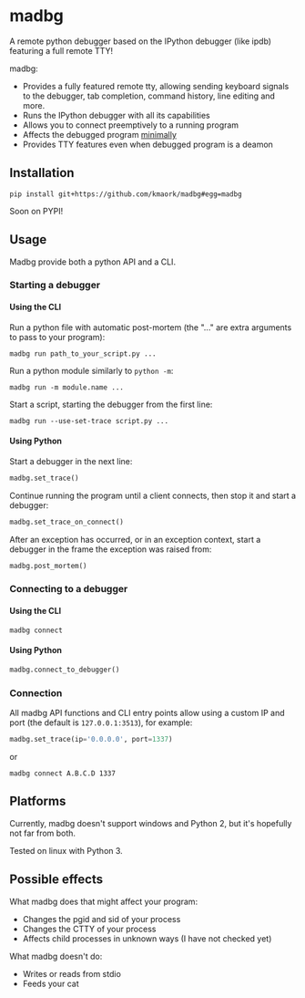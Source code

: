 # madbg
A remote python debugger based on the IPython debugger (like ipdb) featuring a full remote TTY!

madbg:
- Provides a fully featured remote tty, allowing sending keyboard signals to the debugger,
tab completion, command history, line editing and more.
- Runs the IPython debugger with all its capabilities
- Allows you to connect preemptively to a running program
- Affects the debugged program [minimally](#possible-effects)
- Provides TTY features even when debugged program is a deamon

## Installation
`pip install git+https://github.com/kmaork/madbg#egg=madbg`

Soon on PYPI!

## Usage
Madbg provide both a python API and a CLI.

### Starting a debugger
#### Using the CLI
Run a python file with automatic post-mortem (the "..." are extra arguments to pass to your program):
```
madbg run path_to_your_script.py ...
```
Run a python module similarly to `python -m`:
```
madbg run -m module.name ...
```
Start a script, starting the debugger from the first line: 
```
madbg run --use-set-trace script.py ...
```

#### Using Python
Start a debugger in the next line:
```python
madbg.set_trace()
```
Continue running the program until a client connects, then stop it and start a debugger:
```python
madbg.set_trace_on_connect()
```
After an exception has occurred, or in an exception context, start a debugger in the frame the exception was raised from:
```python
madbg.post_mortem()
```

### Connecting to a debugger
#### Using the CLI
```
madbg connect
```

#### Using Python
```python
madbg.connect_to_debugger()
```

### Connection
All madbg API functions and CLI entry points allow using a custom IP and port (the default is `127.0.0.1:3513`), for example:

```python
madbg.set_trace(ip='0.0.0.0', port=1337)
```
or
```
madbg connect A.B.C.D 1337
```
## Platforms

Currently, madbg doesn't support windows and Python 2, but it's hopefully not far from both.

Tested on linux with Python 3.


## Possible effects

What madbg does that might affect your program:
- Changes the pgid and sid of your process
- Changes the CTTY of your process
- Affects child processes in unknown ways (I have not checked yet)

What madbg doesn't do:
- Writes or reads from stdio
- Feeds your cat
